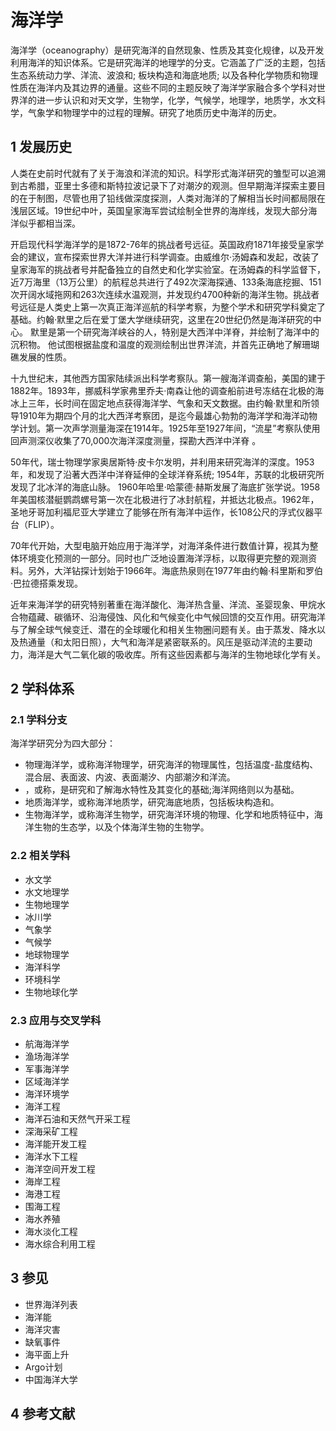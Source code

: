 # 海洋学



海洋学（oceanography）是研究海洋的自然现象、性质及其变化规律，以及开发利用海洋的知识体系。它是研究海洋的地理学的分支。它涵盖了广泛的主题，包括生态系统动力学、洋流、波浪和; 板块构造和海底地质; 以及各种化学物质和物理性质在海洋内及其边界的通量。这些不同的主题反映了海洋学家融合多个学科对世界洋的进一步认识和对天文学，生物学，化学，气候学，地理学，地质学，水文科学，气象学和物理学中的过程的理解。研究了地质历史中海洋的历史。



## 1 发展历史

人类在史前时代就有了关于海浪和洋流的知识。科学形式海洋研究的雏型可以追溯到古希腊，亚里士多德和斯特拉波记录下了对潮汐的观测。但早期海洋探索主要目的在于制图，尽管也用了铅线做深度探测，人类对海洋的了解相当长时间都局限在浅层区域。19世纪中叶，英国皇家海军尝试绘制全世界的海岸线，发现大部分海洋似乎都相当深。

开启现代科学海洋学的是1872-76年的挑战者号远征。英国政府1871年接受皇家学会的建议，宣布探索世界大洋并进行科学调查。由威维尔·汤姆森和发起，改装了皇家海军的挑战者号并配备独立的自然史和化学实验室。在汤姆森的科学监督下，近7万海里（13万公里）的航程总共进行了492次深海探通、133条海底挖掘、151次开阔水域拖网和263次连续水温观测，并发现约4700种新的海洋生物。挑战者号远征是人类史上第一次真正海洋巡航的科学考察，为整个学术和研究学科奠定了基础。约翰·默里之后在爱丁堡大学继续研究，这里在20世纪仍然是海洋研究的中心。 默里是第一个研究海洋峡谷的人，特别是大西洋中洋脊，并绘制了海洋中的沉积物。 他试图根据盐度和温度的观测绘制出世界洋流，并首先正确地了解珊瑚礁发展的性质。

十九世纪末，其他西方国家陆续派出科学考察队。第一艘海洋调查船，美国的建于1882年。1893年，挪威科学家弗里乔夫·南森让他的调查船前进号冻结在北极的海冰上三年，长时间在固定地点获得海洋学、气象和天文数据。由约翰·默里和所领导1910年为期四个月的北大西洋考察团，是迄今最雄心勃勃的海洋学和海洋动物学计划。第一次声学测量海深在1914年。1925年至1927年间，“流星”考察队使用回声测深仪收集了70,000次海洋深度测量，探勘大西洋中洋脊 。

50年代，瑞士物理学家奥居斯特·皮卡尔发明，并利用来研究海洋的深度。1953年，和发现了沿著大西洋中洋脊延伸的全球洋脊系统; 1954年，苏联的北极研究所发现了北冰洋的海底山脉。 1960年哈里·哈蒙德·赫斯发展了海底扩张学说。1958年美国核潜艇鹦鹉螺号第一次在北极进行了冰封航程，并抵达北极点。1962年，圣地牙哥加利福尼亚大学建立了能够在所有海洋中运作，长108公尺的浮式仪器平台（FLIP）。

70年代开始，大型电脑开始应用于海洋学，对海洋条件进行数值计算，视其为整体环境变化预测的一部分。同时也广泛地设置海洋浮标，以取得更完整的观测资料。另外，大洋钻探计划始于1966年。海底热泉则在1977年由约翰·科里斯和罗伯·巴拉德搭乘发现。

近年来海洋学的研究特别著重在海洋酸化、海洋热含量、洋流、圣婴现象、甲烷水合物蕴藏、碳循环、沿海侵蚀、风化和气候变化中气候回馈的交互作用。研究海洋与了解全球气候变迁、潜在的全球暖化和相关生物圈问题有关。由于蒸发、降水以及热通量（和太阳日照），大气和海洋是紧密联系的。风压是驱动洋流的主要动力，海洋是大气二氧化碳的吸收库。所有这些因素都与海洋的生物地球化学有关。



## 2 学科体系



### 2.1 学科分支

海洋学研究分为四大部分：

* 物理海洋学，或称海洋物理学，研究海洋的物理属性，包括温度-盐度结构、混合层、表面波、内波、表面潮汐、内部潮汐和洋流。
* ，或称，是研究和了解海水特性及其变化的基础;海洋网络则以为基础。
* 地质海洋学，或称海洋地质学，研究海底地质，包括板块构造和。
* 生物海洋学，或称海洋生物学，研究海洋环境的物理、化学和地质特征中，海洋生物的生态学，以及个体海洋生物的生物学。



### 2.2 相关学科

* 水文学
* 水文地理学
* 生物地理学
* 冰川学
* 气象学
* 气候学
* 地球物理学
* 海洋科学
* 环境科学
* 生物地球化学



### 2.3 应用与交叉学科

* 航海海洋学
* 渔场海洋学
* 军事海洋学
* 区域海洋学
* 海洋环境学
* 海洋工程
* 海洋石油和天然气开采工程
* 深海采矿工程
* 海洋能开发工程
* 海洋水下工程
* 海洋空间开发工程
* 海岸工程
* 海港工程
* 围海工程
* 海水养殖
* 海水淡化工程
* 海水综合利用工程



## 3 参见

* 世界海洋列表
* 海洋能
* 海洋灾害
* 缺氧事件
* 海平面上升
* Argo计划
* 中国海洋大学



## 4 参考文献



